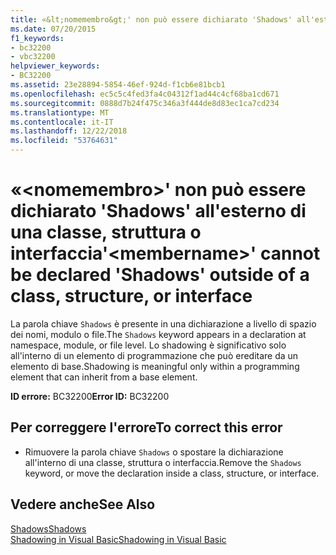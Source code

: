 ```yaml
---
title: «&lt;nomemembro&gt;' non può essere dichiarato 'Shadows' all'esterno di una classe, struttura o interfaccia
ms.date: 07/20/2015
f1_keywords:
- bc32200
- vbc32200
helpviewer_keywords:
- BC32200
ms.assetid: 23e28894-5854-46ef-924d-f1cb6e81bcb1
ms.openlocfilehash: ec5c5c4fed3fa4c04312f1ad44c4cf68ba1cd671
ms.sourcegitcommit: 0888d7b24f475c346a3f444de8d83ec1ca7cd234
ms.translationtype: MT
ms.contentlocale: it-IT
ms.lasthandoff: 12/22/2018
ms.locfileid: "53764631"
---
```

# <a name="ltmembernamegt-cannot-be-declared-shadows-outside-of-a-class-structure-or-interface"></a><span data-ttu-id="49bd6-102">«&lt;nomemembro&gt;' non può essere dichiarato 'Shadows' all'esterno di una classe, struttura o interfaccia</span><span class="sxs-lookup"><span data-stu-id="49bd6-102">'&lt;membername&gt;' cannot be declared 'Shadows' outside of a class, structure, or interface</span></span>
<span data-ttu-id="49bd6-103">La parola chiave `Shadows` è presente in una dichiarazione a livello di spazio dei nomi, modulo o file.</span><span class="sxs-lookup"><span data-stu-id="49bd6-103">The `Shadows` keyword appears in a declaration at namespace, module, or file level.</span></span> <span data-ttu-id="49bd6-104">Lo shadowing è significativo solo all'interno di un elemento di programmazione che può ereditare da un elemento di base.</span><span class="sxs-lookup"><span data-stu-id="49bd6-104">Shadowing is meaningful only within a programming element that can inherit from a base element.</span></span>  
  
 <span data-ttu-id="49bd6-105">**ID errore:** BC32200</span><span class="sxs-lookup"><span data-stu-id="49bd6-105">**Error ID:** BC32200</span></span>  
  
## <a name="to-correct-this-error"></a><span data-ttu-id="49bd6-106">Per correggere l'errore</span><span class="sxs-lookup"><span data-stu-id="49bd6-106">To correct this error</span></span>  
  
-   <span data-ttu-id="49bd6-107">Rimuovere la parola chiave `Shadows` o spostare la dichiarazione all'interno di una classe, struttura o interfaccia.</span><span class="sxs-lookup"><span data-stu-id="49bd6-107">Remove the `Shadows` keyword, or move the declaration inside a class, structure, or interface.</span></span>  
  
## <a name="see-also"></a><span data-ttu-id="49bd6-108">Vedere anche</span><span class="sxs-lookup"><span data-stu-id="49bd6-108">See Also</span></span>  
 [<span data-ttu-id="49bd6-109">Shadows</span><span class="sxs-lookup"><span data-stu-id="49bd6-109">Shadows</span></span>](../../visual-basic/language-reference/modifiers/shadows.md)  
 [<span data-ttu-id="49bd6-110">Shadowing in Visual Basic</span><span class="sxs-lookup"><span data-stu-id="49bd6-110">Shadowing in Visual Basic</span></span>](../../visual-basic/programming-guide/language-features/declared-elements/shadowing.md)
